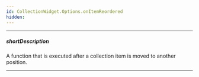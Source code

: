 ```yaml
---
id: CollectionWidget.Options.onItemReordered
hidden: 
---
```

---
##### shortDescription
A function that is executed after a collection item is moved to another position.

---

